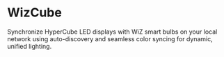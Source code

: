 # WizCube
Synchronize HyperCube LED displays with WiZ smart bulbs on your local network using auto-discovery and seamless color syncing for dynamic, unified lighting.
